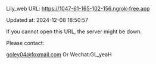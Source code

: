 Lily_web URL: https://1047-61-165-102-156.ngrok-free.app

Updated at: 2024-12-08 18:50:57

If you cannot open this URL, the server might be down.

Please contact: 

goley04@foxmail.com Or Wechat:GL_yeaH
